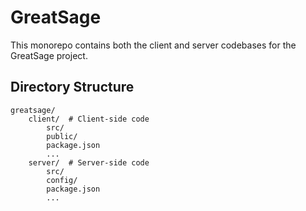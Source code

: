# GreatSage

This monorepo contains both the client and server codebases for the GreatSage project.

## Directory Structure

    greatsage/
        client/  # Client-side code
            src/
            public/
            package.json
            ...
        server/  # Server-side code
            src/
            config/
            package.json
            ...
